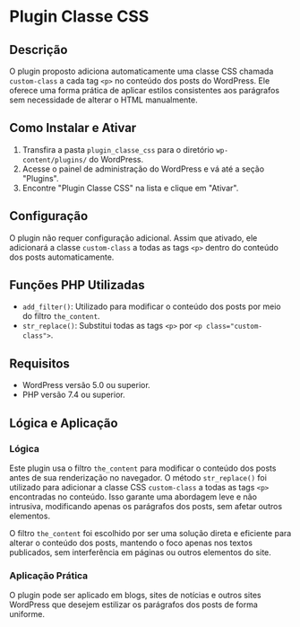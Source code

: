 
# Plugin Classe CSS

## Descrição

O plugin proposto adiciona automaticamente uma classe CSS chamada `custom-class` a cada tag `<p>` no conteúdo dos posts do WordPress. Ele oferece uma forma prática de aplicar estilos consistentes aos parágrafos sem necessidade de alterar o HTML manualmente.

## Como Instalar e Ativar

1. Transfira a pasta `plugin_classe_css` para o diretório `wp-content/plugins/` do WordPress.
2. Acesse o painel de administração do WordPress e vá até a seção "Plugins".
3. Encontre "Plugin Classe CSS" na lista e clique em "Ativar".

## Configuração

O plugin não requer configuração adicional. Assim que ativado, ele adicionará a classe `custom-class` a todas as tags `<p>` dentro do conteúdo dos posts automaticamente.

## Funções PHP Utilizadas

- `add_filter()`: Utilizado para modificar o conteúdo dos posts por meio do filtro `the_content`.
- `str_replace()`: Substitui todas as tags `<p>` por `<p class="custom-class">`.

## Requisitos

- WordPress versão 5.0 ou superior.
- PHP versão 7.4 ou superior.

## Lógica e Aplicação

### Lógica

Este plugin usa o filtro `the_content` para modificar o conteúdo dos posts antes de sua renderização no navegador. O método `str_replace()` foi utilizado para adicionar a classe CSS `custom-class` a todas as tags `<p>` encontradas no conteúdo. 
Isso garante uma abordagem leve e não intrusiva, modificando apenas os parágrafos dos posts, sem afetar outros elementos.

O filtro `the_content` foi escolhido por ser uma solução direta e eficiente para alterar o conteúdo dos posts, mantendo o foco apenas nos textos publicados, sem interferência em páginas ou outros elementos do site.

### Aplicação Prática

O plugin pode ser aplicado em blogs, sites de notícias e outros sites WordPress que desejem estilizar os parágrafos dos posts de forma uniforme. 

